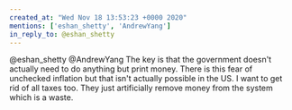 ```yaml
---
created_at: "Wed Nov 18 13:53:23 +0000 2020"
mentions: ['eshan_shetty', 'AndrewYang']
in_reply_to: @eshan_shetty
---
```


@eshan_shetty @AndrewYang The key is that the government doesn't actually need to do anything but print money. There is this fear of unchecked inflation but that isn't actually possible in the US. I want to get rid of all taxes too. They just artificially remove money from the system which is a waste.